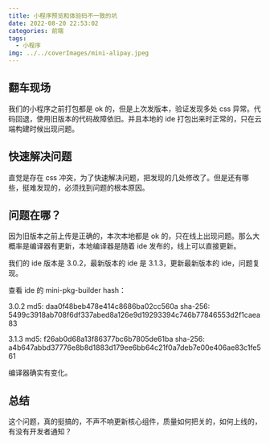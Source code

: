 ```yaml
---
title: 小程序预览和体验码不一致的坑
date: 2022-08-20 22:53:02
categories: 前端
tags:
  - 小程序
img: ../../coverImages/mini-alipay.jpeg
---
```


## 翻车现场
我们的小程序之前打包都是 ok 的，但是上次发版本，验证发现多处 css 异常。代码回退，使用旧版本的代码故障依旧。并且本地的 ide 打包出来时正常的，只在云端构建时候出现问题。

## 快速解决问题
直觉是存在 css 冲突，为了快速解决问题，把发现的几处修改了。但是还有哪些，挺难发现的，必须找到问题的根本原因。

## 问题在哪？
因为旧版本之前上传是正确的，本次本地都是 ok 的，只在线上出现问题。那么大概率是编译器有更新，本地编译器是随着 ide 发布的，线上可以直接更新。

我们的 ide 版本是 3.0.2，最新版本的 ide 是 3.1.3，更新最新版本的 ide，问题复现。

查看 ide 的 mini-pkg-builder hash：

3.0.2 
md5: daa0f48beb478e414c8686ba02cc560a
sha-256: 5499c3918ab708f6df337abed8a126e9d19293394c746b77846553d2f1caea83

3.1.3
md5: f26ab0d68a13f86377bc6b7805de61ba
sha-256: a4b647abbd37776e8b8d1883d179ee6bb64c21f0a7deb7e00e406ae83c1fe561

编译器确实有变化。

## 总结
这个问题，真的挺搞的，不声不响更新核心组件，质量如何把关的，如何上线的，有没有开发者通知？